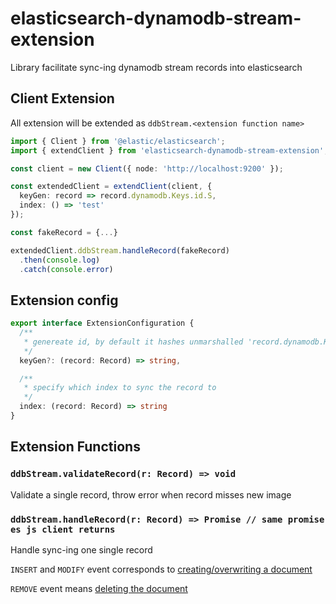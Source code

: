 # elasticsearch-dynamodb-stream-extension
Library facilitate sync-ing dynamodb stream records into elasticsearch


## Client Extension

All extension will be extended as `ddbStream.<extension function name>`

```typescript
import { Client } from '@elastic/elasticsearch';
import { extendClient } from 'elasticsearch-dynamodb-stream-extension';

const client = new Client({ node: 'http://localhost:9200' });

const extendedClient = extendClient(client, {
  keyGen: record => record.dynamodb.Keys.id.S,
  index: () => 'test'
});

const fakeRecord = {...}

extendedClient.ddbStream.handleRecord(fakeRecord)
  .then(console.log)
  .catch(console.error)

```
## Extension config
```typescript
export interface ExtensionConfiguration {
  /**
   * genereate id, by default it hashes unmarshalled 'record.dynamodb.Keys'
   */
  keyGen?: (record: Record) => string,

  /**
   * specify which index to sync the record to
   */
  index: (record: Record) => string
}
```

## Extension Functions

### `ddbStream.validateRecord(r: Record) => void`

Validate a single record, throw error when record misses new image

### `ddbStream.handleRecord(r: Record) => Promise // same promise es js client returns`

Handle sync-ing one single record

`INSERT` and `MODIFY` event corresponds to [creating/overwriting a document](https://www.elastic.co/guide/en/elasticsearch/reference/current/docs-index_.html)

`REMOVE` event means [deleting the document](https://www.elastic.co/guide/en/elasticsearch/reference/current/docs-delete.html)
